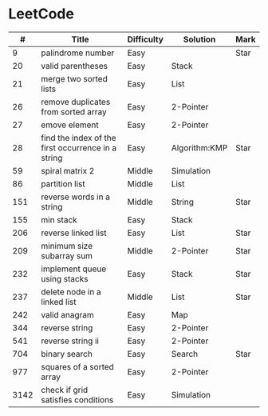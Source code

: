 # LeetCode

| #    | Title                                              | Difficulty | Solution      | Mark |
| ---- | -------------------------------------------------- | ---------- | ------------- | ---- |
| 9    | palindrome number                                  | Easy       |               | Star |
| 20   | valid parentheses                                  | Easy       | Stack         |      |
| 21   | merge two sorted lists                             | Easy       | List          |      |
| 26   | remove duplicates from sorted array                | Easy       | 2-Pointer     |      |
| 27   | emove element                                      | Easy       | 2-Pointer     |      |
| 28   | find the index of the first occurrence in a string | Easy       | Algorithm:KMP | Star |
| 59   | spiral matrix 2                                    | Middle     | Simulation    |      |
| 86   | partition list                                     | Middle     | List          |      |
| 151  | reverse words in a string                          | Middle     | String        | Star |
| 155  | min stack                                          | Easy       | Stack         |      |
| 206  | reverse linked list                                | Easy       | List          | Star |
| 209  | minimum size subarray sum                          | Middle     | 2-Pointer     | Star |
| 232  | implement queue using stacks                       | Easy       | Stack         | Star |
| 237  | delete node in a linked list                       | Middle     | List          | Star |
| 242  | valid anagram                                      | Easy       | Map           |      |
| 344  | reverse string                                     | Easy       | 2-Pointer     |      |
| 541  | reverse string ii                                  | Easy       | 2-Pointer     |      |
| 704  | binary search                                      | Easy       | Search        | Star |
| 977  | squares of a sorted array                          | Easy       | 2-Pointer     |      |
| 3142 | check if grid satisfies conditions                 | Easy       | Simulation    |      |
